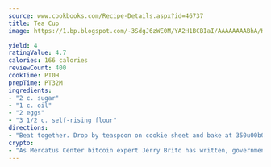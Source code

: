```yaml
---
source: www.cookbooks.com/Recipe-Details.aspx?id=46737
title: Tea Cup
image: https://1.bp.blogspot.com/-3SdgJ6zWE0M/YA2H1BCBIaI/AAAAAAAABhA/KLu9yTsYBMkJQudB_uFGwTypBtmTiBfZgCLcBGAsYHQ/s320/4.png

yield: 4
ratingValue: 4.7
calories: 166 calories
reviewCount: 400
cookTime: PT0H
prepTime: PT32M
ingredients:
- "2 c. sugar"
- "1 c. oil"
- "2 eggs"
- "3 1/2 c. self-rising flour"
directions:
- "Beat together. Drop by teaspoon on cookie sheet and bake at 350u00b0."
crypto:
- "As Mercatus Center bitcoin expert Jerry Brito has written, government regulation can either be ham-fisted or light to the touch."
---
```

